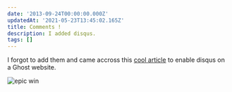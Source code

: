 ```yaml
---
date: '2013-09-24T00:00:00.000Z'
updatedAt: '2021-05-23T13:45:02.165Z'
title: Comments !
description: I added disqus.
tags: []
---
```

I forgot to add them and came accross this [cool article](http://blog.christophvoigt.com/enable-comments-on-ghost-with-disqus/) to enable disqus on a Ghost website.

![epic win](/contentful/7lcxFKBcboloASjhz2x26G/22bbf5c0326effa07de3b0d717dd2837/epic_win.jpg)
